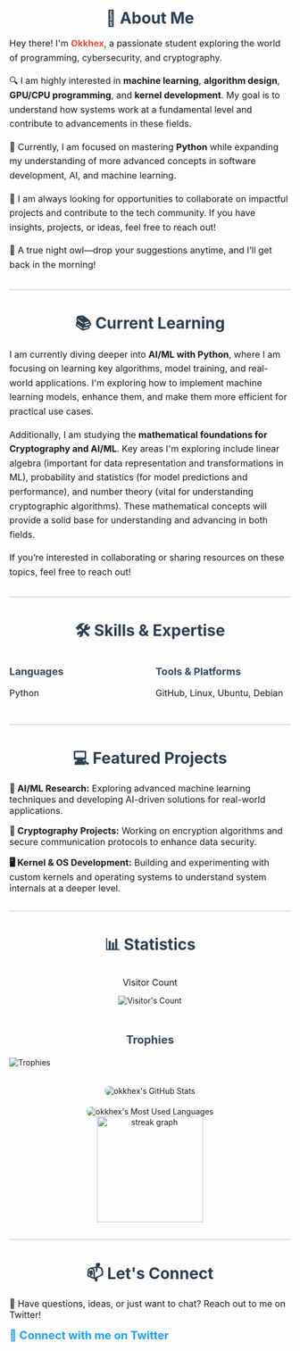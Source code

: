   <!-- About Me Section -->
  <h2 align="center" style="font-size: 28px; color: #2c3e50; margin-bottom: 10px;">👋 About Me</h2>
  <p style="font-size: 16px; line-height: 1.6; margin-bottom: 15px;">
    Hey there! I'm <strong style="color: #e74c3c;">Okkhex</strong>, a passionate student exploring the world of programming, cybersecurity, and cryptography.
  </p>
  <p style="font-size: 16px; line-height: 1.6; margin-bottom: 15px;">
  🔍 I am highly interested in <strong>machine learning</strong>, <strong>algorithm design</strong>, <strong>GPU/CPU programming</strong>, and <strong>kernel development</strong>. My goal is to understand how systems work at a fundamental level and contribute to advancements in these fields.
</p>
  <p style="font-size: 16px; line-height: 1.6; margin-bottom: 15px;">
  🐍 Currently, I am focused on mastering <strong>Python</strong> while expanding my understanding of more advanced concepts in software development, AI, and machine learning.
</p>
  <p style="font-size: 16px; line-height: 1.6; margin-bottom: 15px;">
  🚀 I am always looking for opportunities to collaborate on impactful projects and contribute to the tech community. If you have insights, projects, or ideas, feel free to reach out!
</p>
  <p style="font-size: 16px; line-height: 1.6; margin-bottom: 20px;">
    🌙 A true night owl—drop your suggestions anytime, and I’ll get back in the morning!
  </p>

  <hr style="border: none; height: 2px; background-color: #ddd; margin: 30px 0;">

  <!-- Current Learning Section -->
  <h2 align="center" style="font-size: 28px; color: #2c3e50; margin-bottom: 10px;">📚 Current Learning</h2>
  <p style="font-size: 16px; line-height: 1.6; margin-bottom: 15px;">
    I am currently diving deeper into <strong>AI/ML with Python</strong>, where I am focusing on learning key algorithms, model training, and real-world applications. I'm exploring how to implement machine learning models, enhance them, and make them more efficient for practical use cases.
  </p>
  <p style="font-size: 16px; line-height: 1.6; margin-bottom: 15px;">
    Additionally, I am studying the <strong>mathematical foundations for Cryptography and AI/ML</strong>. Key areas I'm exploring include linear algebra (important for data representation and transformations in ML), probability and statistics (for model predictions and performance), and number theory (vital for understanding cryptographic algorithms). These mathematical concepts will provide a solid base for understanding and advancing in both fields.
  </p>
  <p style="font-size: 16px; line-height: 1.6; margin-bottom: 15px;">
    If you’re interested in collaborating or sharing resources on these topics, feel free to reach out!
  </p>

  <hr style="border: none; height: 2px; background-color: #ddd; margin: 30px 0;">

  <!-- Skills & Expertise Section -->
  <h2 align="center" style="font-size: 28px; color: #2c3e50; margin-bottom: 10px;">🛠 Skills & Expertise</h2>
  <div style="display: flex; justify-content: center; gap: 20px; flex-wrap: wrap; margin-bottom: 30px;">
    <div style="flex: 1; max-width: 300px;">
      <h3 style="font-size: 18px; color: #34495e;">Languages</h3>
      <p style="font-size: 16px;">Python</p>
    </div>
    <div style="flex: 1; max-width: 300px;">
      <h3 style="font-size: 18px; color: #34495e;">Tools & Platforms</h3>
      <p style="font-size: 16px;">GitHub, Linux, Ubuntu, Debian</p>
    </div>
  </div>

  <hr style="border: none; height: 2px; background-color: #ddd; margin: 30px 0;">

  <!-- Featured Projects Section -->
  <h2 align="center" style="font-size: 28px; color: #2c3e50; margin-bottom: 10px;">💻 Featured Projects</h2>
  <div style="text-align: left; margin-bottom: 30px;">
    <p style="font-size: 16px; margin-bottom: 15px;">
      <strong>🧠 AI/ML Research:</strong> Exploring advanced machine learning techniques and developing AI-driven solutions for real-world applications.
    </p>
    <p style="font-size: 16px; margin-bottom: 15px;">
      <strong>🔐 Cryptography Projects:</strong> Working on encryption algorithms and secure communication protocols to enhance data security.
    </p>
    <p style="font-size: 16px; margin-bottom: 15px;">
      <strong>🖥 Kernel & OS Development:</strong> Building and experimenting with custom kernels and operating systems to understand system internals at a deeper level.
    </p>
  </div>

  <hr style="border: none; height: 2px; background-color: #ddd; margin: 30px 0;">

  <!-- Statistics Section -->
  <h2 align="center" style="font-size: 28px; color: #2c3e50; margin-bottom: 10px;">📊 Statistics</h2>
  <div style="margin: 30px 0;">
    <p align="center" style="font-size: 16px; margin-bottom: 10px;">Visitor Count</p>
    <p align="center"><img src="https://profile-counter.glitch.me/okkhex/count.svg" alt="Visitor's Count" style="margin-bottom: 20px;" /></p> 
  </div>

  <h4 align="center" style="font-size: 20px; color: #34495e; margin-bottom: 20px;">Trophies</h4>
  <p>
    <img alt="Trophies" src="https://github-profile-trophy.vercel.app/?username=okkhex&theme=onedark&margin-w=10&margin-h=15" style="margin-bottom: 20px;" />
  </p>

  <div align="center" style="display: flex; flex-direction: column; align-items: center; gap: 20px;">
    <img src="https://github-readme-stats-ten-chi-22.vercel.app/api?username=okkhex&theme=radical&count_private=true&show_icons=true&rank_icon=github&locale=en" alt="okkhex's GitHub Stats" style="max-width: 100%; height: auto; border-radius: 10px;" />
    <img src="https://github-readme-stats-ten-chi-22.vercel.app/api/top-langs?username=okkhex&theme=radical&layout=donut&hide=css,php,ClassASP&langs_count=2&border_radius=10&show_icons=true&locale=en" alt="okkhex's Most Used Languages" style="max-width: 100%; height: auto; border-radius: 10px;" />
  </div>
  </div>
<div align="center">
  <img src="https://streak-stats.demolab.com?user=okkhex&theme=radical&date_format=j%20M%5B%20Y%5D" height="190" alt="streak graph"  />
</div>

  <hr style="border: none; height: 2px; background-color: #ddd; margin: 30px 0;">

 <!-- Contact Section -->
  <h2 align="center" style="font-size: 28px; color: #2c3e50; margin-bottom: 10px;">📫 Let's Connect</h2>
  <p style="font-size: 16px; margin-bottom: 15px;">📢 Have questions, ideas, or just want to chat? Reach out to me on Twitter!</p>
  <div style="margin-bottom: 30px;">
    <a href="https://twitter.com/okkhex" style="text-decoration: none; color: #1DA1F2; font-size: 20px; font-weight: bold;">🚀 Connect with me on Twitter</a>
  </div>
</div>
